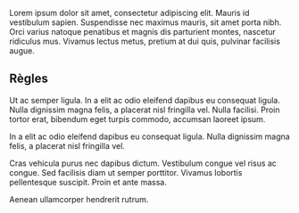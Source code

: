 Lorem ipsum dolor sit amet, consectetur adipiscing elit. Mauris id vestibulum sapien. Suspendisse nec maximus mauris, sit amet porta nibh. Orci varius natoque penatibus et magnis dis parturient montes, nascetur ridiculus mus. Vivamus lectus metus, pretium at dui quis, pulvinar facilisis augue.

## Règles
Ut ac semper ligula. In a elit ac odio eleifend dapibus eu consequat ligula. Nulla dignissim magna felis, a placerat nisl fringilla vel. Nulla facilisi. Proin tortor erat, bibendum eget turpis commodo, accumsan laoreet ipsum.

In a elit ac odio eleifend dapibus eu consequat ligula. Nulla dignissim magna felis, a placerat nisl fringilla vel.

<modul-do-dont :mode="do">Cras vehicula purus nec dapibus dictum. Vestibulum congue vel risus ac congue. Sed facilisis diam ut semper porttitor. Vivamus lobortis pellentesque suscipit. Proin et ante massa.</modul-do-dont>

<modul-do-dont :mode="dont">
Aenean ullamcorper hendrerit rutrum.
</modul-do-dont>
